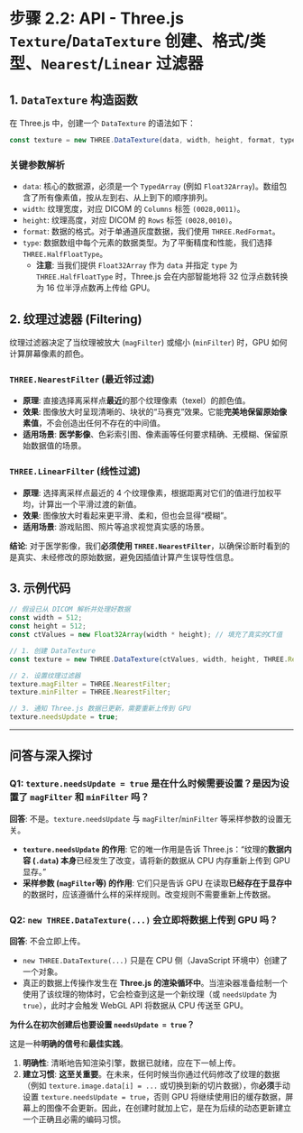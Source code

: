 # 步骤 2.2: API - Three.js `Texture`/`DataTexture` 创建、格式/类型、`Nearest`/`Linear` 过滤器

## 1. `DataTexture` 构造函数

在 Three.js 中，创建一个 `DataTexture` 的语法如下：

```javascript
const texture = new THREE.DataTexture(data, width, height, format, type, ...);
```

### 关键参数解析

- `data`: 核心的数据源，必须是一个 `TypedArray` (例如 `Float32Array`)。数组包含了所有像素值，按从左到右、从上到下的顺序排列。
- `width`: 纹理宽度，对应 DICOM 的 `Columns` 标签 `(0028,0011)`。
- `height`: 纹理高度，对应 DICOM 的 `Rows` 标签 `(0028,0010)`。
- `format`: 数据的格式。对于单通道灰度数据，我们使用 `THREE.RedFormat`。
- `type`: 数据数组中每个元素的数据类型。为了平衡精度和性能，我们选择 `THREE.HalfFloatType`。
  - **注意**: 当我们提供 `Float32Array` 作为 `data` 并指定 `type` 为 `THREE.HalfFloatType` 时，Three.js 会在内部智能地将 32 位浮点数转换为 16 位半浮点数再上传给 GPU。

## 2. 纹理过滤器 (Filtering)

纹理过滤器决定了当纹理被放大 (`magFilter`) 或缩小 (`minFilter`) 时，GPU 如何计算屏幕像素的颜色。

### `THREE.NearestFilter` (最近邻过滤)

- **原理**: 直接选择离采样点**最近**的那个纹理像素（texel）的颜色值。
- **效果**: 图像放大时呈现清晰的、块状的“马赛克”效果。它能**完美地保留原始像素值**，不会创造出任何不存在的中间值。
- **适用场景**: **医学影像**、色彩索引图、像素画等任何要求精确、无模糊、保留原始数据值的场景。

### `THREE.LinearFilter` (线性过滤)

- **原理**: 选择离采样点最近的 4 个纹理像素，根据距离对它们的值进行加权平均，计算出一个平滑过渡的新值。
- **效果**: 图像放大时看起来更平滑、柔和，但也会显得“模糊”。
- **适用场景**: 游戏贴图、照片等追求视觉真实感的场景。

**结论**: 对于医学影像，我们**必须使用 `THREE.NearestFilter`**，以确保诊断时看到的是真实、未经修改的原始数据，避免因插值计算产生误导性信息。

## 3. 示例代码

```javascript
// 假设已从 DICOM 解析并处理好数据
const width = 512;
const height = 512;
const ctValues = new Float32Array(width * height); // 填充了真实的CT值

// 1. 创建 DataTexture
const texture = new THREE.DataTexture(ctValues, width, height, THREE.RedFormat, THREE.HalfFloatType);

// 2. 设置纹理过滤器
texture.magFilter = THREE.NearestFilter;
texture.minFilter = THREE.NearestFilter;

// 3. 通知 Three.js 数据已更新，需要重新上传到 GPU
texture.needsUpdate = true;
```

---

## 问答与深入探讨

### Q1: `texture.needsUpdate = true` 是在什么时候需要设置？是因为设置了 `magFilter` 和 `minFilter` 吗？

**回答**: 不是。`texture.needsUpdate` 与 `magFilter`/`minFilter` 等采样参数的设置无关。

- **`texture.needsUpdate` 的作用**: 它的唯一作用是告诉 Three.js：“纹理的**数据内容 (`.data`) 本身**已经发生了改变，请将新的数据从 CPU 内存重新上传到 GPU 显存。”
- **采样参数 (`magFilter`等) 的作用**: 它们只是告诉 GPU 在读取**已经存在于显存中**的数据时，应该遵循什么样的采样规则。改变规则不需要重新上传数据。

### Q2: `new THREE.DataTexture(...)` 会立即将数据上传到 GPU 吗？

**回答**: 不会立即上传。

- `new THREE.DataTexture(...)` 只是在 CPU 侧（JavaScript 环境中）创建了一个对象。
- 真正的数据上传操作发生在 **Three.js 的渲染循环中**。当渲染器准备绘制一个使用了该纹理的物体时，它会检查到这是一个新纹理（或 `needsUpdate` 为 `true`），此时才会触发 WebGL API 将数据从 CPU 传送至 GPU。

**为什么在初次创建后也要设置 `needsUpdate = true`？**

这是一种**明确的信号**和**最佳实践**。

1.  **明确性**: 清晰地告知渲染引擎，数据已就绪，应在下一帧上传。
2.  **建立习惯**: **这至关重要**。在未来，任何时候当你通过代码修改了纹理的数据（例如 `texture.image.data[i] = ...` 或切换到新的切片数据），你**必须**手动设置 `texture.needsUpdate = true`，否则 GPU 将继续使用旧的缓存数据，屏幕上的图像不会更新。因此，在创建时就加上它，是在为后续的动态更新建立一个正确且必需的编码习惯。
